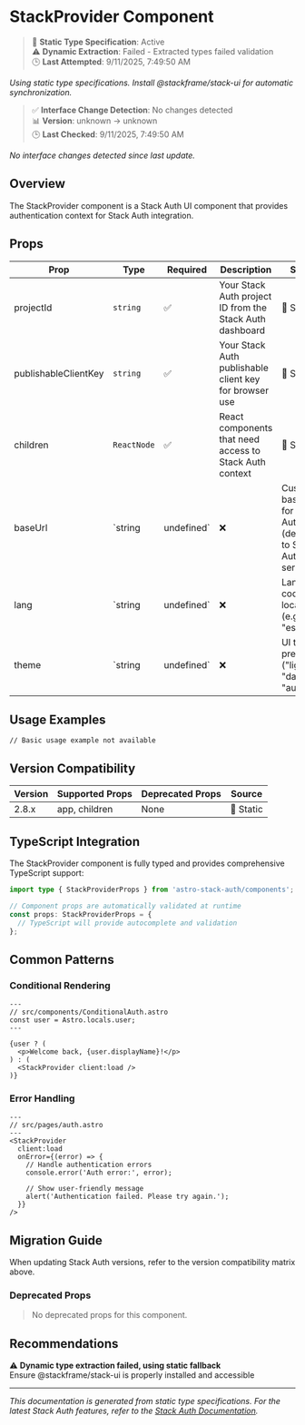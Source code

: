 # StackProvider Component

> 📝 **Static Type Specification**: Active  
> ⚠️ **Dynamic Extraction**: Failed - Extracted types failed validation  
> 🕒 **Last Attempted**: 9/11/2025, 7:49:50 AM

*Using static type specifications. Install @stackframe/stack-ui for automatic synchronization.*

> ✅ **Interface Change Detection**: No changes detected  
> 📊 **Version**: unknown → unknown  
> 🕒 **Last Checked**: 9/11/2025, 7:49:50 AM

*No interface changes detected since last update.*

## Overview

The StackProvider component is a Stack Auth UI component that provides authentication context for Stack Auth integration.



## Props

| Prop | Type | Required | Description | Source |
|------|------|----------|-------------|--------|
| projectId | `string` | ✅ | Your Stack Auth project ID from the Stack Auth dashboard | 📝 Static |
| publishableClientKey | `string` | ✅ | Your Stack Auth publishable client key for browser use | 📝 Static |
| children | `ReactNode` | ✅ | React components that need access to Stack Auth context | 📝 Static |
| baseUrl | `string | undefined` | ❌ | Custom base URL for Stack Auth API (defaults to Stack Auth servers) | 📝 Static |
| lang | `string | undefined` | ❌ | Language code for localization (e.g., "en", "es", "fr") | 📝 Static |
| theme | `string | undefined` | ❌ | UI theme preference ("light", "dark", "auto") | 📝 Static |

## Usage Examples

```astro
// Basic usage example not available
```

## Version Compatibility

| Version | Supported Props | Deprecated Props | Source |
|---------|-----------------|------------------|--------|
| 2.8.x | app, children | None | 📝 Static |


## TypeScript Integration

The StackProvider component is fully typed and provides comprehensive TypeScript support:

```typescript
import type { StackProviderProps } from 'astro-stack-auth/components';

// Component props are automatically validated at runtime
const props: StackProviderProps = {
  // TypeScript will provide autocomplete and validation
};
```

## Common Patterns

### Conditional Rendering

```astro
---
// src/components/ConditionalAuth.astro
const user = Astro.locals.user;
---

{user ? (
  <p>Welcome back, {user.displayName}!</p>
) : (
  <StackProvider client:load />
)}
```

### Error Handling

```astro
---
// src/pages/auth.astro
---
<StackProvider
  client:load
  onError={(error) => {
    // Handle authentication errors
    console.error('Auth error:', error);
    
    // Show user-friendly message
    alert('Authentication failed. Please try again.');
  }}
/>
```

## Migration Guide

When updating Stack Auth versions, refer to the version compatibility matrix above. 

### Deprecated Props

> No deprecated props for this component.


## Recommendations

⚠️ **Dynamic type extraction failed, using static fallback**  
Ensure @stackframe/stack-ui is properly installed and accessible



---

*This documentation is generated from static type specifications. For the latest Stack Auth features, refer to the [Stack Auth Documentation](https://docs.stack-auth.com/).*

